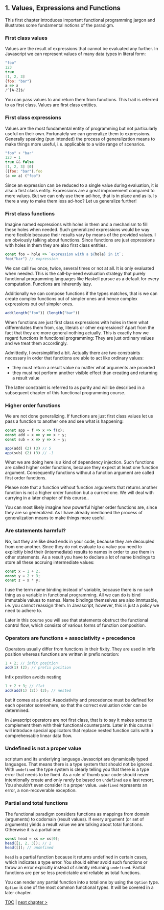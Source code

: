 ## 1. Values, Expressions and Functions

This first chapter introduces important functional programming jargon and illustrates some fundamental notions of the paradigm.

### First class values

Values are the result of expressions that cannot be evaluated any further. In Javascript we can represent values of many data types in literal form:

```Javascript
"foo"
123
true
[1, 2, 3]
{foo: "bar"}
a => a
/^[A-Z]$/
```

You can pass values to and return them from functions. This trait is referred to as first class. Values are first class entities.

### First class expressions

Values are the most fundamental entity of programming but not particularly useful on their own. Fortunately we can generalize them to expressions. Generally speaking (pun intended) the process of generalization means to make things more useful, i.e. applicable to a wide range of scenarios.

```Javascript
"foo" + "bar"
123 – 1
true && false
[1, 2, 3] [0]
({foo: "bar").foo
(a => a) ("foo")
```

Since an expression can be reduced to a single value during evaluation, it is also a first class entity. Expressions are a great improvement compared to mere values. But we can only use them ad-hoc, that is in place and as is. Is there a way to make them less ad-hoc? Let us generalize further!

### First class functions

Imagine named expressions with holes in them and a mechanism to fill these holes when needed. Such generalized expressions would be way more flexible because their results vary by means of the provided values. I am obviously talking about functions. Since functions are just expressions with holes in them they are also first class entities.

```Javascript
const foo = hole => `expression with a ${hole} in it`;
foo("bar") // expression
```

We can call `foo` once, twice, several times or not at all. It is only evaluated when needed. This is the call-by-need evaluation strategy that purely functional programming languages like Haskell pursue as a default for every computation. Functions are inherently lazy.

Additionally we can compose functions if the types matches, that is we can create complex functions out of simpler ones and hence complex expressions out ouf simpler ones.

```Javascript
add(length("foo")) (length("bar"))
```

When functions are just first class expressions with holes in them what differentiates them from, say, literals or other expressions? Apart from the fact that they are more general nothing actually. This is exactly how we regard functions in functional programming: They are just ordinary values and we treat them accordingly.

Admittedly, I oversimplified a bit. Actually there are two constraints necessary in order that functions are able to act like ordinary values:

* they must return a result value no matter what arguments are provided
* they must not perform another visible effect than creating and returning a result value

The latter constraint is referred to as purity and will be described in a subsequent chapter of this functional programming course.

### Higher order functions

We are not done generalizing. If functions are just first class values let us pass a function to another one and see what is happening:

```Javascript
const app = f => x => f(x);
const add = x => y => x + y;
const sub = x => y => x – y;

app(add) (2) (3) // 5
app(sub) (2) (3) // -1
```

What we are doing here is a kind of dependency injection. Such functions are called higher order functions, because they expect at least one function argument. Consequently functions without a function argument are called first order functions.

Please note that a function without function arguments that returns another function is not a higher order function but a curried one. We will deal with currying in a later chapter of this course..

You can most likely imagine how powerful higher order functions are, since they are so generalized. As I have already mentioned the process of generalization means to make things more useful.

### Are statements harmful?

No, but they are like dead ends in your code, because they are decoupled from one another. Since they do not evaluate to a value you need to explicitly bind their (intermediate) results to names in order to use them in other statements. As a result you have to declare a lot of name bindings to store all these accruing intermediate values:

```Javascript
const x = 1 + 2;
const y = 2 + 3;
const z = x * y;
```

I use the term name binding instead of variable, because there is no such thing as a variable in functional programming. All we can do is bind immutable values to names. Name bindings themselves are also immtuable, i.e. you cannot reassign them. In Javascript, however, this is just a policy we need to adhere to.

Later in this course you will see that statements obstruct the functional control flow, which consists of various forms of function composition.

### Operators are functions + associativity + precedence

Operators usually differ from functions in their fixity. They are used in infix position whereas functions are written in prefix notation:

```Javascript
1 + 2; // infix position
add(1) (2); // prefix position
```

Infix position avoids nesting

```Javascript
1 + 2 + 3; // flat
add(add(1) (2)) (3); // nested
```

but it comes at a price: Associativity and precedence must be defined for each operator somewhere, so that the correct evaluation order can be determined.

In Javascript operators are not first class, that is to say it makes sense to complement them with their functional counterparts. Later in this course I will introduce special applicators that replace nested function calls with a comprehensable linear data flow.

### Undefined is not a proper value

scriptum and its underlying language Javascript are dynamically typed languages. That means there is a type system that should not be ignored. With `undefined` the type system is clearly telling you that there is a type error that needs to be fixed. As a rule of thumb your code should never intentionally create and only rarely be based on `undefined` as a last resort. You shouldn‘t even consider it a proper value. `undefined` represents an error, a non-recoverable exception.

### Partial and total functions

The functional paradigm considers functions as mappings from domain (arguments) to codomain (result values). If every argument (or set of arguments) yields a result value we are talking about total functions. Otherwise it is a partial one:

```Javascript
const head = xs => xs[0];
head([1, 2, 3]); // 1
head([]); // undefined
```

`head` is a partial function because it returns undefined in certain cases, which indicates a type error. You should either avoid such functions or throw an error explicitly instead of silently returning `undefined`. Partial functions are per se less predictable and reliable as total functions.

You can render any partial function into a total one by using the `Option` type. `Option` is one of the most common functional types. It will be covered in a later chapter.

[TOC](https://github.com/kongware/scriptum#functional-programming-course-toc) | [next chapter &gt;](https://github.com/kongware/scriptum/blob/master/ch-2.md)
